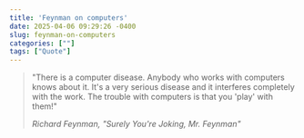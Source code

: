 ```yaml
---
title: 'Feynman on computers'
date: 2025-04-06 09:29:26 -0400
slug: feynman-on-computers
categories: [""]
tags: ["Quote"]
---
```


> "There is a computer disease. Anybody who works with computers knows about it. It's a very serious disease and it interferes completely with the work. The trouble with computers is that you 'play' with them!"
> 
> <cite>Richard Feynman, "Surely You're Joking, Mr. Feynman"</cite>
